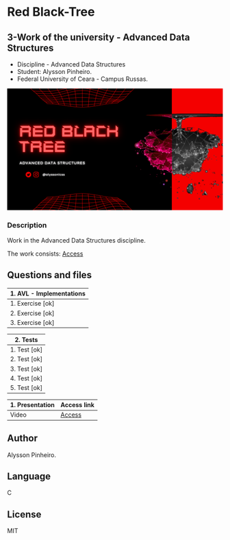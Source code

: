 # Red Black-Tree
## 3-Work of the university - Advanced Data Structures
- Discipline - Advanced Data Structures
- Student: Alysson Pinheiro.
- Federal University of Ceara - Campus Russas.

![Screenshot](cover.png)

### Description
Work in the Advanced Data Structures discipline.

The work consists:
[Access](https://github.com/alyssonlcss/RedBlack-Tree/EDA-Trabalho3.pdf)


## Questions and files

| 1. AVL - Implementations  | 
| -------------------       | 
|    1. Exercise [ok]       |  
|    2. Exercise [ok]       |  
|    3. Exercise [ok]       |  

| 2. Tests            | 
| ------------------- | 
|    1. Test [ok]     |  
|    2. Test [ok]     |  
|    3. Test [ok]     |  
|    4. Test [ok]     |  
|    5. Test [ok]     |  

| 1. Presentation       | Access link     |
| -------------------   | ------------------- |
|    Video   | [Access](https://youtu.be/pvBw1uotJHk) |  

## Author
Alysson Pinheiro.

## Language

C

## License

MIT